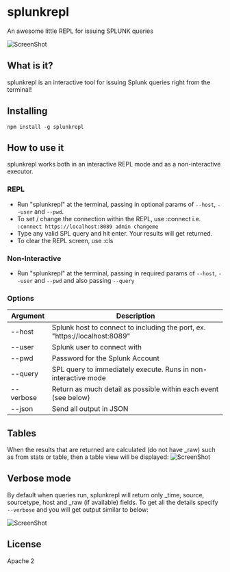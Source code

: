 # splunkrepl
An awesome little REPL for issuing SPLUNK queries

![ScreenShot](https://raw.github.com/glennblock/splunkrepl/screenshots/repl.png)

## What is it?
splunkrepl is an interactive tool for issuing Splunk queries right from the terminal!

## Installing 
`npm install -g splunkrepl`

## How to use it
splunkrepl works both in an interactive REPL mode and as a non-interactive executor.

### REPL 
* Run "splunkrepl" at the terminal, passing in optional params of `--host`, `--user` and `--pwd`.
* To set / change the connection within the REPL, use :connect i.e. `:connect https://localhost:8089 admin changeme`
* Type any valid SPL query and hit enter. Your results will get returned.
* To clear the REPL screen, use :cls

### Non-Interactive
* Run "splunkrepl" at the terminal, passing in required params of `--host`, `--user` and `--pwd` and also passing `--query`

### Options

Argument  |  Description
--------  |  -----------------
--host    |  Splunk host to connect to including the port, ex. "https://localhost:8089"               
--user    |  Splunk user to connect with                                                              
--pwd     |  Password for the Splunk Account                                                          
--query   |  SPL query to immediately execute. Runs in non-interactive mode                           
--verbose |  Return as much detail as possible within each event (see below) 
--json    |  Send all output in JSON                                      

## Tables
When the results that are returned are calculated (do not have _raw) such as from stats or table, then a table view will be displayed:
![ScreenShot](https://raw.github.com/glennblock/splunkrepl/screenshots/table.png)

## Verbose mode
By default when queries run, splunkrepl will return only _time, source, sourcetype, host and _raw (if available) fields. To get all the details specify `--verbose` and you will get output similar to below:

![ScreenShot](https://raw.github.com/glennblock/splunkrepl/screenshots/verbose.png)

## License
Apache 2
